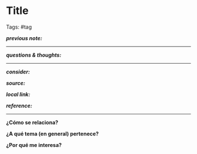 # Title
Tags: #tag

**_previous note:_**

---

**_questions & thoughts:_**



---

**_consider:_**

**_source:_** 

**_local link:_**

**_reference:_** 

---
**¿Cómo se relaciona?**

 **¿A qué tema (en general) pertenece?**

**¿Por qué me interesa?**